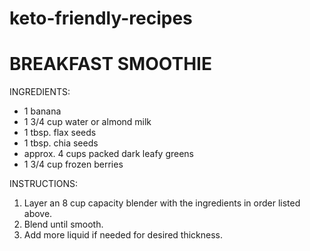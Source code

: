 # keto-friendly-recipes

# BREAKFAST SMOOTHIE

INGREDIENTS:
 * 1 banana
 * 1 3/4 cup water or almond milk
 * 1 tbsp. flax seeds
 * 1 tbsp. chia seeds
 * approx. 4 cups packed dark leafy greens
 * 1 3/4 cup frozen berries
 
INSTRUCTIONS:
1. Layer an 8 cup capacity blender with the ingredients in order listed above.
2. Blend until smooth.
3. Add more liquid if needed for desired thickness.
 
